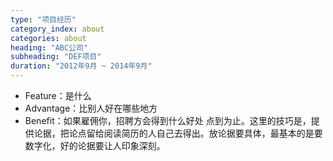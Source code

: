 ```yaml
---
type: "项目经历"
category_index: about
categories: about
heading: "ABC公司"
subheading: "DEF项目"
duration: "2012年9月 ~ 2014年9月"
---
```


* Feature：是什么
* Advantage：比别人好在哪些地方
* Benefit：如果雇佣你，招聘方会得到什么好处
点到为止。这里的技巧是，提供论据，把论点留给阅读简历的人自己去得出。放论据要具体，最基本的是要数字化，好的论据要让人印象深刻。
